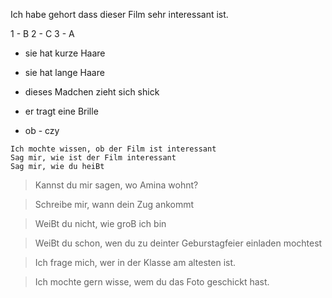 
Ich habe gehort dass dieser Film sehr interessant ist.

1 - B
2 - C
3 - A

- sie hat kurze Haare
- sie hat lange Haare
- dieses Madchen zieht sich shick
- er tragt eine Brille

- ob - czy

```
Ich mochte wissen, ob der Film ist interessant
Sag mir, wie ist der Film interessant
Sag mir, wie du heiBt
```


> Kannst du mir sagen, wo Amina wohnt?

> Schreibe mir, wann dein Zug ankommt

> WeiBt du nicht, wie groB ich bin

> WeiBt du schon, wen du zu deinter Geburstagfeier einladen mochtest

> Ich frage mich, wer in der Klasse am altesten ist.

> Ich mochte gern wisse, wem du das Foto geschickt hast.